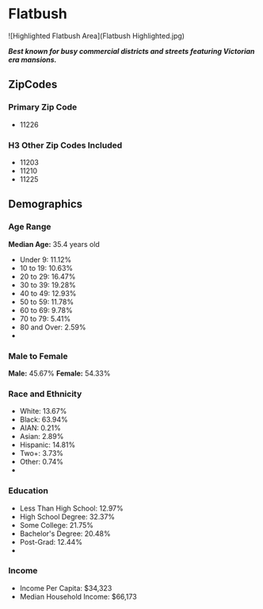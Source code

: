 # Flatbush
![Highlighted Flatbush Area](Flatbush Highlighted.jpg)

***Best known for busy commercial districts and streets featuring Victorian era mansions.*** 

## ZipCodes

### Primary Zip Code
- 11226

### H3 Other Zip Codes Included
- 11203
- 11210
- 11225

## Demographics

### Age Range

**Median Age:** 35.4 years old
- Under 9: 11.12%
- 10 to 19: 10.63%
- 20 to 29: 16.47%
- 30 to 39: 19.28%
- 40 to 49: 12.93%
- 50 to 59: 11.78%
- 60 to 69: 9.78%
- 70 to 79: 5.41%
- 80 and Over: 2.59%
- 
### Male to Female

**Male:** 45.67%
**Female:** 54.33%

### Race and Ethnicity

- White: 13.67%
- Black: 63.94%
- AIAN: 0.21%
- Asian: 2.89%
- Hispanic: 14.81%
- Two+: 3.73%
- Other: 0.74%
- 
### Education

- Less Than High School: 12.97%
- High School Degree: 32.37%
- Some College: 21.75%
- Bachelor's Degree: 20.48%
- Post-Grad: 12.44%
- 
### Income

- Income Per Capita: $34,323
- Median Household Income: $66,173
